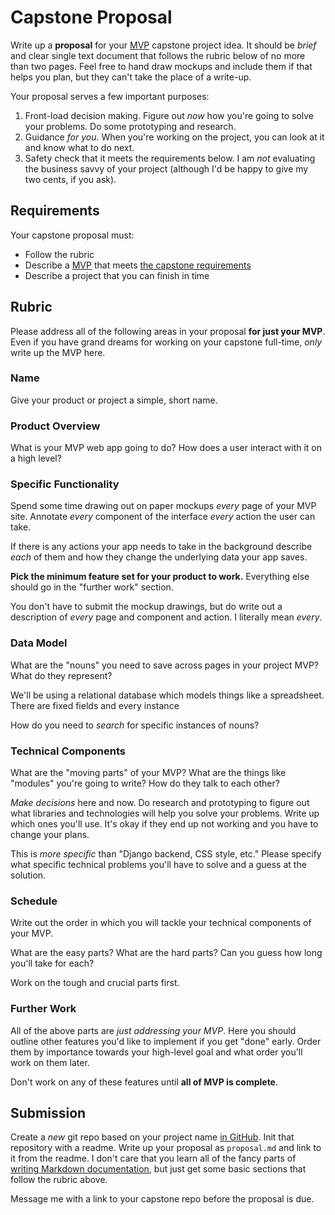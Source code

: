 # Capstone Proposal

Write up a **proposal** for your [MVP](/notes/capstone-mvp.md) capstone project idea.
It should be _brief_ and clear single text document that follows the rubric below of no more than two pages.
Feel free to hand draw mockups and include them if that helps you plan, but they can't take the place of a write-up.

Your proposal serves a few important purposes:

1. Front-load decision making.
Figure out _now_ how you're going to solve your problems.
Do some prototyping and research.
1. Guidance _for you_.
When you're working on the project, you can look at it and know what to do next.
1. Safety check that it meets the requirements below.
I am _not_ evaluating the business savvy of your project (although I'd be happy to give my two cents, if you ask).

## Requirements

Your capstone proposal must:

* Follow the rubric
* Describe a [MVP](/notes/capstone-mvp.md) that meets [the capstone requirements](/notes/capstone-intro.md#requirements)
* Describe a project that you can finish in time

## Rubric

Please address all of the following areas in your proposal **for just your MVP**.
Even if you have grand dreams for working on your capstone full-time, _only_ write up the MVP here.

### Name

Give your product or project a simple, short name.

### Product Overview

What is your MVP web app going to do?
How does a user interact with it on a high level?

### Specific Functionality

Spend some time drawing out on paper mockups _every_ page of your MVP site.
Annotate _every_ component of the interface _every_ action the user can take.

If there is any actions your app needs to take in the background describe _each_ of them and how they change the underlying data your app saves.

**Pick the minimum feature set for your product to work.**
Everything else should go in the "further work" section.

You don't have to submit the mockup drawings, but do write out a description of _every_ page and component and action.
I literally mean _every_.

### Data Model

What are the "nouns" you need to save across pages in your project MVP?
What do they represent?

We'll be using a relational database which models things like a spreadsheet.
There are fixed fields and every instance

How do you need to _search_ for specific instances of nouns?

### Technical Components

What are the "moving parts" of your MVP?
What are the things like "modules" you're going to write?
How do they talk to each other?

_Make decisions_ here and now.
Do research and prototyping to figure out what libraries and technologies will help you solve your problems.
Write up which ones you'll use.
It's okay if they end up not working and you have to change your plans.

This is _more specific_ than "Django backend, CSS style, etc."
Please specify what specific technical problems you'll have to solve and a guess at the solution.

### Schedule

Write out the order in which you will tackle your technical components of your MVP.

What are the easy parts?
What are the hard parts?
Can you guess how long you'll take for each?

Work on the tough and crucial parts first.

### Further Work

All of the above parts are _just addressing your MVP_.
Here you should outline other features you'd like to implement if you get "done" early.
Order them by importance towards your high-level goal and what order you'll work on them later.

Don't work on any of these features until **all of MVP is complete**.

## Submission

Create a _new_ git repo based on your project name [in GitHub](https://github.com/new).
Init that repository with a readme.
Write up your proposal as `proposal.md` and link to it from the readme.
I don't care that you learn all of the fancy parts of [writing Markdown documentation](https://help.github.com/articles/basic-writing-and-formatting-syntax/), but just get some basic sections that follow the rubric above.

Message me with a link to your capstone repo before the proposal is due.
